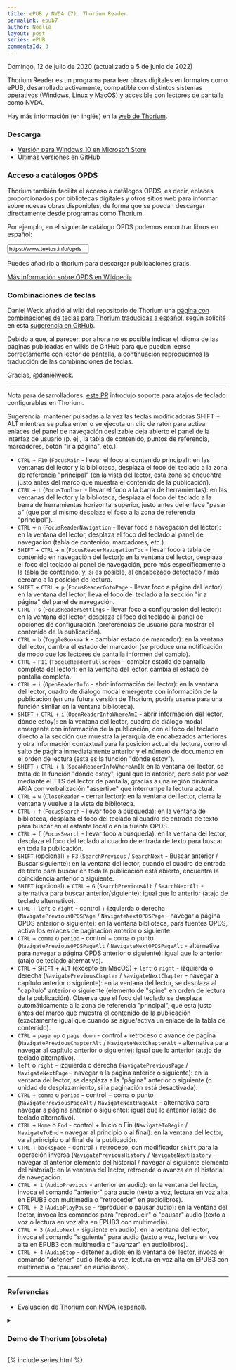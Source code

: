 ```yaml
---
title: ePUB y NVDA (7). Thorium Reader
permalink: epub7
author: Noelia
layout: post
series: ePUB
commentsId: 3
---
```


<footer>Domingo, 12 de julio de 2020 (actualizado a 5 de junio de 2022)</footer>

Thorium Reader es un programa para leer obras digitales en formatos como ePUB, desarrollado activamente, compatible con distintos sistemas operativos (Windows, Linux y MacOS) y accesible con lectores de pantalla como NVDA.

Hay más información (en inglés) en la [web de Thorium](https://www.edrlab.org/software/thorium-reader/).

### Descarga ###

- [Versión para Windows 10 en Microsoft Store](https://bit.ly/thoriumreader-en)
- [Últimas versiones en GitHub](https://github.com/edrlab/thorium-reader/releases)

### Acceso a catálogos OPDS ###

Thorium también facilita el acceso a catálogos OPDS, es decir, enlaces proporcionados por bibliotecas digitales y otros sitios web para informar sobre nuevas obras disponibles, de forma que se puedan descargar directamente desde programas como Thorium.

Por ejemplo, en el siguiente catálogo OPDS podemos encontrar libros en español:

<input type="text" value="https://www.textos.info/opds" id="opds" readonly>

<div id="p"></div>

Puedes añadirlo a thorium para descargar publicaciones gratis.

[Más información sobre OPDS en Wikipedia](https://es.wikipedia.org/wiki/OPDS)

### Combinaciones de teclas ###

Daniel Weck añadió al wiki del repositorio de Thorium una [página con combinaciones de teclas para Thorium traducidas a español](https://github.com/edrlab/thorium-reader/wiki/Keyboard-shortcuts-(Spanish)), según solicité en esta [sugerencia en GitHub](https://github.com/edrlab/thorium-reader/issues/1019).

Debido a que, al parecer, por ahora no es posible indicar el idioma de las páginas publicadas en wikis de GitHub para que puedan leerse correctamente con lector de pantalla, a continuación reproducimos la traducción de las combinaciones de teclas.

Gracias, [@danielweck](https://github.com/danielweck).

---

Nota para desarrolladores: [este PR](https://github.com/readium/readium-desktop/pull/958) introdujo soporte para atajos de teclado configurables en Thorium.

Sugerencia: mantener pulsadas a la vez las teclas modificadoras SHIFT + ALT mientras se pulsa enter o se ejecuta un clic de ratón para activar enlaces del panel de navegación deslizable deja abierto el panel de la interfaz de usuario (p. ej., la tabla de contenido, puntos de referencia, marcadores, botón "ir a página", etc.).

* `CTRL` + `F10` (`FocusMain` - llevar el foco al contenido principal): en las ventanas del lector y la biblioteca, desplaza el foco del teclado a la zona de referencia "principal" (en la vista del lector, esta zona se encuentra justo antes del marco que muestra el contenido de la publicación).
* `CTRL` + `t` (`FocusToolbar` - llevar el foco a la barra de herramientas): en las ventanas del lector y la biblioteca, desplaza el foco del teclado a la barra de herramientas horizontal superior, justo antes del enlace "pasar a" (que por sí mismo desplaza el foco a la zona de referencia "principal").
* `CTRL` + `n` (`FocusReaderNavigation` - llevar foco a navegación del lector): en la ventana del lector, desplaza el foco del teclado al panel de navegación (tabla de contenido, marcadores, etc.).
* `SHIFT` + `CTRL` + `n` (`FocusReaderNavigationToc` - llevar foco a tabla de contenido en navegación del lector): en la ventana del lector, desplaza el foco del teclado al panel de navegación, pero más específicamente a la tabla de contenido, y, si es posible, al encabezado detectado / más cercano a la posición de lectura.
* `SHIFT` + `CTRL` + `p` (`FocusReaderGotoPage` - llevar foco a página del lector): en la ventana del lector, lleva el foco del teclado a la sección "ir a página" del panel de navegación.
* `CTRL` + `s` (`FocusReaderSettings` - llevar foco a configuración del lector): en la ventana del lector, desplaza el foco del teclado al panel de opciones de configuración (preferencias de usuario para mostrar el contenido de la publicación).
* `CTRL` + `b` (`ToggleBookmark` - cambiar estado de marcador): en la ventana del lector, cambia el estado del marcador (se produce una notificación de modo que los lectores de pantalla informen del cambio).
* `CTRL` + `F11` (`ToggleReaderFullscreen` - cambiar estado de pantalla completa del lector): en la ventana del lector, cambia el estado de pantalla completa.
* `CTRL` + `i` (`OpenReaderInfo` - abrir información del lector): en la ventana del lector, cuadro de diálogo modal emergente con información de la publicación (en una futura versión de Thorium, podría usarse para una función similar en la ventana biblioteca).
* `SHIFT` + `CTRL` + `i` (`OpenReaderInfoWhereAmI` - abrir información del lector, dónde estoy): en la ventana del lector, cuadro de diálogo modal emergente con información de la publicación, con el foco del teclado directo a la sección que muestra la jerarquía de encabezados anteriores y otra información contextual para la posición actual de lectura, como el salto de página inmediatamente anterior y el número de documento en el orden de lectura (esta es la función "dónde estoy").
* `SHIFT` + `CTRL` + `k` (`SpeakReaderInfoWhereAmI`): en la ventana del lector, se trata de la función "dónde estoy", igual que lo anterior, pero solo por voz mediante el TTS del lector de pantalla, gracias a una región dinámica ARIA con verbalización "assertive" que interrumpe la lectura actual.
* `CTRL` + `w` (`CloseReader` - cerrar lector): en la ventana del lector, cierra la ventana y vuelve a la vista de biblioteca.
* `CTRL` + `f` (`FocusSearch` - llevar foco a búsqueda): en la ventana de biblioteca, desplaza el foco del teclado al cuadro de entrada de texto para buscar en el estante local o en la fuente OPDS.
* `CTRL` + `f` (`FocusSearch` - llevar foco a búsqueda): en la ventana del lector, desplaza el foco del teclado al cuadro de entrada de texto para buscar en toda la publicación.
* `SHIFT` (opcional) + `F3` (`SearchPrevious` / `SearchNext` - Buscar anterior / Buscar siguiente): en la ventana del lector, cuando el cuadro de entrada de texto para buscar en toda la publicación está abierto, encuentra la coincidencia anterior o siguiente.
* `SHIFT` (opcional) + `CTRL` + `G` (`SearchPreviousAlt` / `SearchNextAlt` - alternativa para buscar anterior/siguiente): igual que lo anterior (atajo de teclado alternativo).
* `CTRL` + `left` o `right` - control + izquierda o derecha (`NavigatePreviousOPDSPage` / `NavigateNextOPDSPage` - navegar a página OPDS anterior o siguiente): en la ventana biblioteca, para fuentes OPDS, activa los enlaces de paginación anterior o siguiente.
* `CTRL` + `comma` o `period` - control + coma o punto (`NavigatePreviousOPDSPageAlt` / `NavigateNextOPDSPageAlt` - alternativa para navegar a página OPDS anterior o siguiente): igual que lo anterior (atajo de teclado alternativo).
* `CTRL` + `SHIFT` + `ALT` (excepto en MacOS) + `left` o `right` - izquierda o derecha (`NavigatePreviousChapter` / `NavigateNextChapter` - navegar a capítulo anterior o siguiente): en la ventana del lector, se desplaza al "capítulo" anterior o siguiente (elemento de "spine" en orden de lectura de la publicación). Observa que el foco del teclado se desplaza automáticamente a la zona de referencia "principal", que está justo antes del marco que muestra el contenido de la publicación (exactamente igual que cuando se sigue/activa un enlace de la tabla de contenido).
* `CTRL` + `page up` o `page down` - control + retroceso o avance de página (`NavigatePreviousChapterAlt` / `NavigateNextChapterAlt` - alternativa para navegar al capítulo anterior o siguiente): igual que lo anterior (atajo de teclado alternativo).
* `left` o `right` - izquierda o derecha (`NavigatePreviousPage` / `NavigateNextPage` - navegar a la página anterior o siguiente): en la ventana del lector, se desplaza a la "página" anterior o siguiente (o unidad de desplazamiento, si la paginación está desactivada).
* `CTRL` + `comma` o `period` - control + coma o punto (`NavigatePreviousPageAlt` / `NavigateNextPageAlt` - alternativa para navegar a página anterior o siguiente): igual que lo anterior (atajo de teclado alternativo).
* `CTRL` + `Home` o `End` - control + Inicio o Fin (`NavigateToBegin` / `NavigateToEnd` - navegar al principio o al final): en la ventana del lector, va al principio o al final de la publicación.
* `CTRL` + `backspace` - control + retroceso, con modificador `shift` para la operación inversa (`NavigatePreviousHistory` / `NavigateNextHistory` - navegar al anterior elemento del historial / navegar al siguiente elemento del historial): en la ventana del lector, retrocede o avanza en el historial de navegación.
* `CTRL + 1` (`AudioPrevious` - anterior en audio): en la ventana del lector, invoca el comando "anterior" para audio (texto a voz, lectura en voz alta en EPUB3 con multimedia o "retroceder" en audiolibros).
* `CTRL + 2` (`AudioPlayPause` - reproducir o pausar audio): en la ventana del lector, invoca los comandos para "reproducir" o "pausar" audio (texto a voz o lectura en voz alta en EPUB3 con multimedia).
* `CTRL + 3` (`AudioNext` - siguiente en audio): en la ventana del lector, invoca el comando "siguiente" para audio (texto a voz, lectura en voz alta en EPUB3 con multimedia o "avanzar" en audiolibros).
* `CTRL + 4` (`AudioStop` - detener audio): en la ventana del lector, invoca el comando "detener" audio (texto a voz, lectura en voz alta en EPUB3 con multimedia o "pausar" en audiolibros).

---
### Referencias

- [Evaluación de Thorium con NVDA (español)](https://epubtest.org/results/3651).

<div>
<details>
<summary><h3>Demo de Thorium (obsoleta)</h3></summary>
<p>Esta semana, Daniel compartía un <a href="https://twitter.com/DanielWeck/status/1283258445647544320?s=20">tuit con agradecimientos relacionados con Thorium</a>. Como respuesta, he grabado una demo de Thorium en español, al hilo de la que Daniel retuiteaba (en inglés).</p>
<p>Agradezco a Mesar Hameed y a Fatima ()Fatma Mehanna), que figuran entre los colaboradores de NVDA, por su ayuda para grabar el podcast.</p>
<p>No me ha sido posible seguir sus consejos, por lo cual la calidad del audio no es precisamente buena. En cualquier caso, la información importante se encuentra en el texto de este y otros artículos.</p>
<p>El podcast, con una duración de 25 minutos, muestra, en resumen, lo siguiente:</p>
<ul>
<li>Al abrir Thorium, podremos navegar en modo exploración, tanto para explorar su interfaz como los documentos de que conste cada libro.</li>
<li>Después de abrir cualquier libro, podemos pulsar `control+f10` para ir a la zona principal, luego `tab` para poner el foco en un marco con un enlace creado para lectores de pantalla, y después activarlo con Enter o Espacio para situarnos al principio del capítulo en el que nos encontremos o, aproximadamente, en la posición donde interrumpimos la lectura la última vez que cerramos el libro con `control+w`. Esto también podemos hacerlo al activar un marcador o al navegar a una subsección mediante la tabla de contenido.</li>
<li>Opcionalmente, podemos crear un perfil de configuración de NVDA específico para Thorium, de modo que no se anuncien las regiones ni los elementos donde se puede hacer clic, y también puede ser útil activar la lectura por párrafos en las opciones de braille.</li>
<li>Hemos visto que los libros ePUB se componen de documentos similares a páginas web con, al menos, un orden de lectura programado. Por eso tiene sentido utilizar programas como Thorium y trabajar en modo exploración, para poder usar las teclas del cursor del sistema (o del modo exploración), la lista de elementos, navegación con una sola letra y el diálogo de búsqueda, y para que NVDA nos informe de elementos que pueden estar presentes en el ePUB, como encabezados, enlaces, etc. Los libros ePUB no son "texto plano": tienen distintos elementos que podemos conocer y a los que podemos desplazarnos rápidamente.</li>
<li>Hemos señalado la importancia de que se muestren las secciones y subsecciones de la tabla de contenido, es decir, su estructura jerárquica.</li>
<li>Hemos navegado a una página que en el libro se marca como correspondiente al ejemplar impreso.</li>
<li>Hemos añadido el catálogo OPDS que se incluye como ejemplo en el <a href="https://github.com/edrlab/thorium-reader">repositorio de Thorium</a>, desde el cual hemos importado la obra El príncipe y el mendigo, para abrirla y empezar a leerla con Thorium.</li>
</ul>
<p>También hemos señalado que Thorium usa tecnologías como <a href="https://es.reactjs.org/">React</a>, utilizada en desarrollo web, y que es un programa interesante y útil.</p>
<p><audio controls src="https://drive.google.com/uc?export=download&id=18o87XiFnUB93xxWnZaFtJFB7_4CyMTLw">Tu navegador no admite audio</audio></p>
<p><a href="https://drive.google.com/uc?export=download&id=18o87XiFnUB93xxWnZaFtJFB7_4CyMTLw">Descarga directa de mp3</a></p>
</details>
</div>



<script src="scripts/opds.js"></script>

{% include series.html %}
